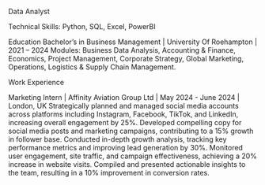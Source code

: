 Data Analyst

Technical Skills: 
Python, SQL, Excel, PowerBI

Education
Bachelor’s in Business Management | University Of Roehampton | 2021 – 2024
Modules: Business Data Analysis, Accounting & Finance, Economics, Project Management, Corporate Strategy, Global Marketing, Operations, Logistics & Supply Chain Management.

Work Experience

Marketing Intern | Affinity Aviation Group Ltd | May 2024 - June 2024 | London, UK
Strategically planned and managed social media accounts across platforms including Instagram, Facebook, TikTok, and LinkedIn, increasing overall engagement by 25%.
Developed compelling copy for social media posts and marketing campaigns, contributing to a 15% growth in follower base.
Conducted in-depth growth analysis, tracking key performance metrics and improving lead generation by 30%.
Monitored user engagement, site traffic, and campaign effectiveness, achieving a 20% increase in website visits.
Compiled and presented actionable insights to the team, resulting in a 10% improvement in conversion rates.

